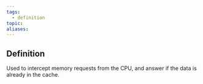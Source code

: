 ```yaml
---
tags:
  - definition
topic: 
aliases:
---
```

## Definition
Used to intercept memory requests from the CPU, and answer if the data is already in the cache.